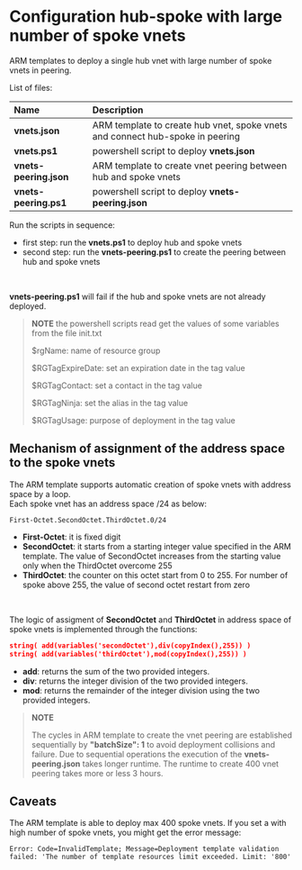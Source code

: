 <properties
   pageTitle="Configuration hub-spoke with large number of spoke vnets"
   description="Configuration hub-spoke with large number of spoke vnets"
   services=""
   documentationCenter="na"
   authors="fabferri"
   manager=""
   editor=""/>

<tags
   ms.service="configuration-Example-Azure"
   ms.devlang="na"
   ms.topic="article"
   ms.tgt_pltfrm="na"
   ms.workload="na"
   ms.date="28/07/2021"
   ms.author="fabferri" />

# Configuration hub-spoke with large number of spoke vnets

ARM templates to deploy a single hub vnet with large number of spoke vnets in peering.  

List of files:

| Name                    | Description                                                                   |
|:----------------------- |:------------------------------------------------------------------------------|
| **vnets.json**          | ARM template to create hub vnet, spoke vnets and connect hub-spoke in peering |
| **vnets.ps1**           | powershell script to deploy **vnets.json**                                    |
| **vnets-peering.json**  | ARM template to create vnet peering between hub and spoke vnets               |
| **vnets-peering.ps1**   | powershell script to deploy **vnets-peering.json**                            |

Run the scripts in sequence:
- first step: run the **vnets.ps1** to deploy hub and spoke vnets
- second step: run the **vnets-peering.ps1** to create the peering between hub and spoke vnets
<br>

**vnets-peering.ps1** will fail if the hub and spoke vnets are not already deployed. 

> **NOTE**
> the powershell scripts read get the values of some variables from the file init.txt
>
>  $rgName: name of resource group
>
>  $RGTagExpireDate: set an expiration date in the tag value
>
>  $RGTagContact: set a contact in the tag value
>
>  $RGTagNinja: set the alias in the tag value
>
>  $RGTagUsage: purpose of deployment in the tag value
>

## Mechanism of assignment of the address space to the spoke vnets
The ARM template supports automatic creation of spoke vnets with address space by a loop. 
<br>
Each spoke vnet has an address space /24 as below:
```console
First-Octet.SecondOctet.ThirdOctet.0/24
```

- **First-Octet**: it is fixed digit
- **SecondOctet**: it starts from a starting integer value specified in the ARM template. The value of SecondOctet increases from the starting value only when the ThirdOctet overcome 255
- **ThirdOctet**: the counter on this octet start from 0 to 255. For number of spoke above 255, the value of second octet restart from zero
<br>

The logic of assigment of **SecondOctet** and **ThirdOctet** in address space of spoke vnets is implemented through the functions:

```json
string( add(variables('secondOctet'),div(copyIndex(),255)) )
string( add(variables('thirdOctet'),mod(copyIndex(),255)) )
```

- **add**: returns the sum of the two provided integers.
- **div**: returns the integer division of the two provided integers.
- **mod**: returns the remainder of the integer division using the two provided integers.

> **NOTE**
>
> The cycles in ARM template to create the vnet peering are established sequentially by **"batchSize": 1** to avoid deployment collisions and failure. Due to sequential operations the execution of the **vnets-peering.json** takes longer runtime. The runtime to create 400 vnet peering takes more or less 3 hours.
>
## Caveats
The ARM template is able to deploy max 400 spoke vnets. If you set a with high number of spoke vnets, you might get the error message:
```console
Error: Code=InvalidTemplate; Message=Deployment template validation failed: 'The number of template resources limit exceeded. Limit: '800'
```
 